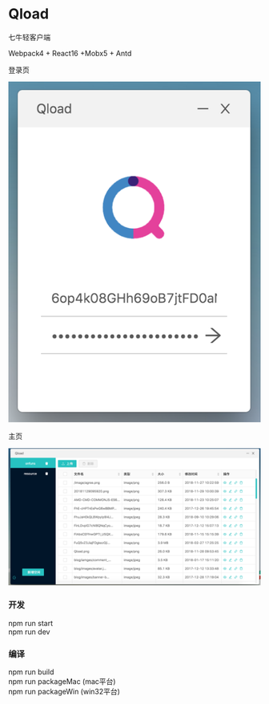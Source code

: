 # Qload
七牛轻客户端

Webpack4 + React16 +Mobx5 + Antd

登录页 

![](https://github.com/onfuns/Qload/raw/master/screenshots/qload-login.png)

主页 

![](https://github.com/onfuns/Qload/raw/master/screenshots/qload-main.png)

### 开发
npm run start  
npm run dev

### 编译
npm run build  
npm run packageMac (mac平台)  
npm run packageWin (win32平台)  

